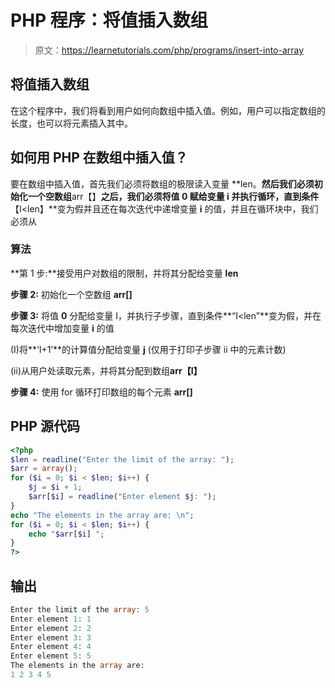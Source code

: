 # PHP 程序：将值插入数组

> 原文：<https://learnetutorials.com/php/programs/insert-into-array>

## 将值插入数组

在这个程序中，我们将看到用户如何向数组中插入值。例如，用户可以指定数组的长度，也可以将元素插入其中。

## 如何用 PHP 在数组中插入值？

要在数组中插入值，首先我们必须将数组的极限读入变量 **len。**然后我们必须初始化一个空数组**arr【】**之后，我们必须将值 **0** 赋给变量 **i** 并执行循环，直到条件**【I<len】**变为假并且还在每次迭代中递增变量 **i** 的值，并且在循环块中，我们必须从

### 算法

**第 1 步:**接受用户对数组的限制，并将其分配给变量 **len**

**步骤 2:** 初始化一个空数组 **arr[]**

**步骤 3:** 将值 **0** 分配给变量 I，并执行子步骤，直到条件**“I<len”**变为假，并在每次迭代中增加变量 **i** 的值

(I)将**‘I+1’**的计算值分配给变量 **j** (仅用于打印子步骤 ii 中的元素计数)

(ii)从用户处读取元素，并将其分配到数组**arr【I】**

**步骤 4:** 使用 for 循环打印数组的每个元素 **arr[]**

## PHP 源代码

```php
<?php
$len = readline("Enter the limit of the array: ");
$arr = array();
for ($i = 0; $i < $len; $i++) {
    $j = $i + 1;
    $arr[$i] = readline("Enter element $j: ");
}
echo "The elements in the array are: \n";
for ($i = 0; $i < $len; $i++) {
    echo "$arr[$i] ";
}
?>

```

## 输出

```php
Enter the limit of the array: 5
Enter element 1: 1
Enter element 2: 2
Enter element 3: 3
Enter element 4: 4
Enter element 5: 5
The elements in the array are:
1 2 3 4 5
```